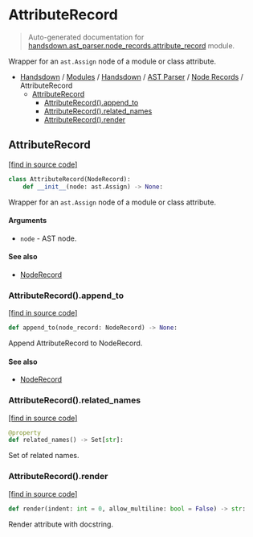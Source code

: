 # AttributeRecord

> Auto-generated documentation for [handsdown.ast_parser.node_records.attribute_record](https://github.com/vemel/handsdown/blob/main/handsdown/ast_parser/node_records/attribute_record.py) module.

Wrapper for an `ast.Assign` node of a module or class attribute.

- [Handsdown](../../../README.md#-handsdown---python-documentation-generator) / [Modules](../../../MODULES.md#modules) / [Handsdown](../../index.md#handsdown) / [AST Parser](../index.md#ast-parser) / [Node Records](index.md#node-records) / AttributeRecord
    - [AttributeRecord](#attributerecord)
        - [AttributeRecord().append_to](#attributerecordappend_to)
        - [AttributeRecord().related_names](#attributerecordrelated_names)
        - [AttributeRecord().render](#attributerecordrender)

## AttributeRecord

[[find in source code]](https://github.com/vemel/handsdown/blob/main/handsdown/ast_parser/node_records/attribute_record.py#L12)

```python
class AttributeRecord(NodeRecord):
    def __init__(node: ast.Assign) -> None:
```

Wrapper for an `ast.Assign` node of a module or class attribute.

#### Arguments

- `node` - AST node.

#### See also

- [NodeRecord](node_record.md#noderecord)

### AttributeRecord().append_to

[[find in source code]](https://github.com/vemel/handsdown/blob/main/handsdown/ast_parser/node_records/attribute_record.py#L57)

```python
def append_to(node_record: NodeRecord) -> None:
```

Append AttributeRecord to NodeRecord.

#### See also

- [NodeRecord](node_record.md#noderecord)

### AttributeRecord().related_names

[[find in source code]](https://github.com/vemel/handsdown/blob/main/handsdown/ast_parser/node_records/attribute_record.py#L29)

```python
@property
def related_names() -> Set[str]:
```

Set of related names.

### AttributeRecord().render

[[find in source code]](https://github.com/vemel/handsdown/blob/main/handsdown/ast_parser/node_records/attribute_record.py#L51)

```python
def render(indent: int = 0, allow_multiline: bool = False) -> str:
```

Render attribute with docstring.
